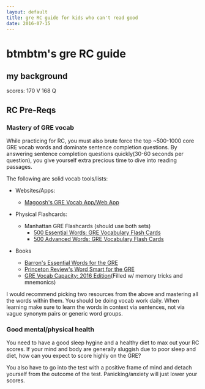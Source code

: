 ```yaml
---
layout: default
title: gre RC guide for kids who can't read good
date: 2016-07-15
---
```


# btmbtm's gre RC guide

## my background 

scores: 170 V 168 Q 

## RC Pre-Reqs 

### Mastery of GRE vocab

While practicing for RC, you must also brute force the top ~500-1000 core GRE vocab words and dominate sentence completion questions. By answering sentence completion questions quickly(30-60 seconds per question), you give yourself extra precious time to dive into reading passages.

The following are solid vocab tools/lists: 
  
- Websites/Apps: 
  
  - [Magoosh's GRE Vocab App/Web App](https://gre.magoosh.com/flashcards/vocabulary)
    
- Physical Flashcards: 
  
  - Manhattan GRE Flashcards (should use both sets)
    - [500 Essential Words: GRE Vocabulary Flash Cards](http://amzn.to/2aed2n1)
    - [500 Advanced Words: GRE Vocabulary Flash Cards](http://amzn.to/2amYkzJ)
    
- Books

  - [Barron's Essential Words for the GRE](http://amzn.to/2animnM)
  - [Princeton Review's Word Smart for the GRE](http://amzn.to/2aedwtA)
  - [GRE Vocab Capacity: 2016 Edition](http://amzn.to/2anhVKk)(Filled w/ memory tricks and mnemonics) 

I would recommend picking two resources from the above and mastering all the words within them. You should be doing vocab work daily. When learning make sure to learn the words in context via sentences, not via vague synonym pairs or generic word groups.

### Good mental/physical health
  
  You need to have a good sleep hygine and a healthy diet to max out your RC scores. If your mind and body are generally sluggish due to poor sleep and diet, how can you expect to score highly on the GRE? 

  You also have to go into the test with a positive frame of mind and detach yourself from the outcome of the test. Panicking/anxiety will just lower your scores. 

  



